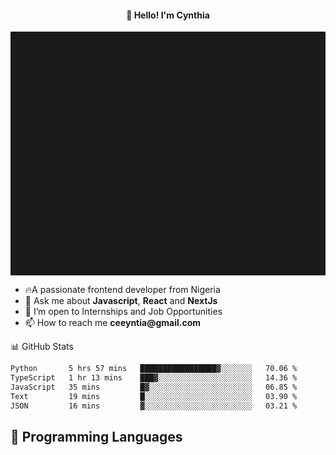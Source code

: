 <h4 align="center">👋 Hello! I'm Cynthia</h4>

<hr style="height:10%; margin-left:0; margin-right:0;" />

<div align="left">
  <ul>
  <li>🔥A passionate frontend developer from Nigeria</li>
  <li>💬 Ask me about <strong>Javascript</strong>, <strong>React</strong> and <strong> NextJs</strong></li>
  <li>👯 I’m open to Internships and Job Opportunities</li>
  <li>📫 How to reach me <strong>ceeyntia@gmail.com</strong></li>
</ul>
</div
  
## 📊 GitHub Stats

<!--START_SECTION:waka-->

```txt
Python       5 hrs 57 mins   █████████████████▓░░░░░░░   70.06 %
TypeScript   1 hr 13 mins    ███▓░░░░░░░░░░░░░░░░░░░░░   14.36 %
JavaScript   35 mins         █▓░░░░░░░░░░░░░░░░░░░░░░░   06.85 %
Text         19 mins         █░░░░░░░░░░░░░░░░░░░░░░░░   03.90 %
JSON         16 mins         ▓░░░░░░░░░░░░░░░░░░░░░░░░   03.21 %
```

<!--END_SECTION:waka-->

## 💬 Programming Languages

<!--START_SECTION:languages-->
<!--END_SECTION:languages-->
